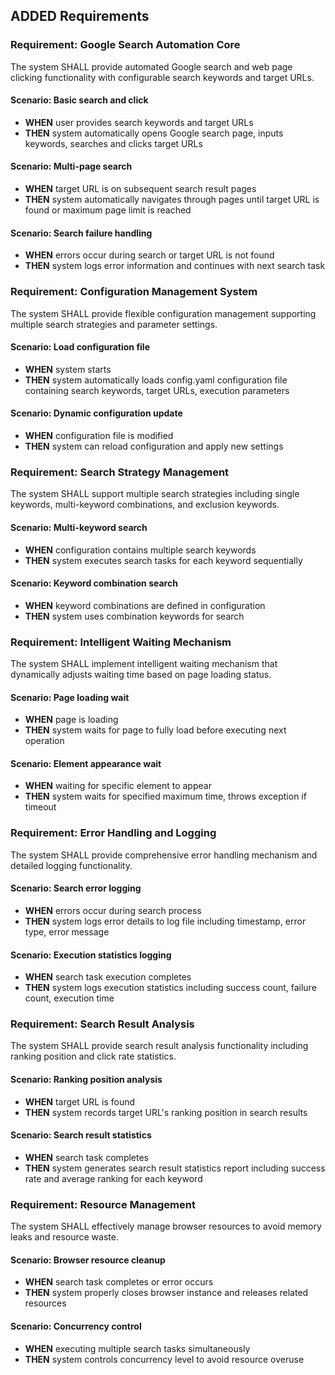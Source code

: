 ## ADDED Requirements

### Requirement: Google Search Automation Core

The system SHALL provide automated Google search and web page clicking functionality with configurable search keywords and target URLs.

#### Scenario: Basic search and click

- **WHEN** user provides search keywords and target URLs
- **THEN** system automatically opens Google search page, inputs keywords, searches and clicks target URLs

#### Scenario: Multi-page search

- **WHEN** target URL is on subsequent search result pages
- **THEN** system automatically navigates through pages until target URL is found or maximum page limit is reached

#### Scenario: Search failure handling

- **WHEN** errors occur during search or target URL is not found
- **THEN** system logs error information and continues with next search task

### Requirement: Configuration Management System

The system SHALL provide flexible configuration management supporting multiple search strategies and parameter settings.

#### Scenario: Load configuration file

- **WHEN** system starts
- **THEN** system automatically loads config.yaml configuration file containing search keywords, target URLs, execution parameters

#### Scenario: Dynamic configuration update

- **WHEN** configuration file is modified
- **THEN** system can reload configuration and apply new settings

### Requirement: Search Strategy Management

The system SHALL support multiple search strategies including single keywords, multi-keyword combinations, and exclusion keywords.

#### Scenario: Multi-keyword search

- **WHEN** configuration contains multiple search keywords
- **THEN** system executes search tasks for each keyword sequentially

#### Scenario: Keyword combination search

- **WHEN** keyword combinations are defined in configuration
- **THEN** system uses combination keywords for search

### Requirement: Intelligent Waiting Mechanism

The system SHALL implement intelligent waiting mechanism that dynamically adjusts waiting time based on page loading status.

#### Scenario: Page loading wait

- **WHEN** page is loading
- **THEN** system waits for page to fully load before executing next operation

#### Scenario: Element appearance wait

- **WHEN** waiting for specific element to appear
- **THEN** system waits for specified maximum time, throws exception if timeout

### Requirement: Error Handling and Logging

The system SHALL provide comprehensive error handling mechanism and detailed logging functionality.

#### Scenario: Search error logging

- **WHEN** errors occur during search process
- **THEN** system logs error details to log file including timestamp, error type, error message

#### Scenario: Execution statistics logging

- **WHEN** search task execution completes
- **THEN** system logs execution statistics including success count, failure count, execution time

### Requirement: Search Result Analysis

The system SHALL provide search result analysis functionality including ranking position and click rate statistics.

#### Scenario: Ranking position analysis

- **WHEN** target URL is found
- **THEN** system records target URL's ranking position in search results

#### Scenario: Search result statistics

- **WHEN** search task completes
- **THEN** system generates search result statistics report including success rate and average ranking for each keyword

### Requirement: Resource Management

The system SHALL effectively manage browser resources to avoid memory leaks and resource waste.

#### Scenario: Browser resource cleanup

- **WHEN** search task completes or error occurs
- **THEN** system properly closes browser instance and releases related resources

#### Scenario: Concurrency control

- **WHEN** executing multiple search tasks simultaneously
- **THEN** system controls concurrency level to avoid resource overuse
